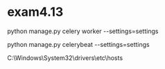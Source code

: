 # exam4.13

python  manage.py  celery  worker  --settings=settings

python  manage.py  celerybeat --settings=settings

C:\Windows\System32\drivers\etc\hosts